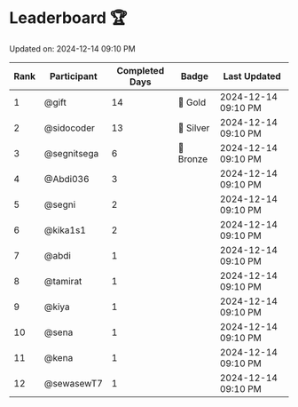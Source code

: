 # Leaderboard 🏆

Updated on: 2024-12-14 09:10 PM

| Rank | Participant       | Completed Days | Badge      | Last Updated         |
|------|-------------------|----------------|------------|----------------------|
| 1    | @gift             | 14             | 🏅 Gold     | 2024-12-14 09:10 PM |
| 2    | @sidocoder        | 13             | 🥈 Silver   | 2024-12-14 09:10 PM |
| 3    | @segnitsega       | 6              | 🥉 Bronze   | 2024-12-14 09:10 PM |
| 4    | @Abdi036          | 3              |            | 2024-12-14 09:10 PM |
| 5    | @segni            | 2              |            | 2024-12-14 09:10 PM |
| 6    | @kika1s1          | 2              |            | 2024-12-14 09:10 PM |
| 7    | @abdi             | 1              |            | 2024-12-14 09:10 PM |
| 8    | @tamirat          | 1              |            | 2024-12-14 09:10 PM |
| 9    | @kiya             | 1              |            | 2024-12-14 09:10 PM |
| 10   | @sena             | 1              |            | 2024-12-14 09:10 PM |
| 11   | @kena             | 1              |            | 2024-12-14 09:10 PM |
| 12   | @sewasewT7        | 1              |            | 2024-12-14 09:10 PM |
